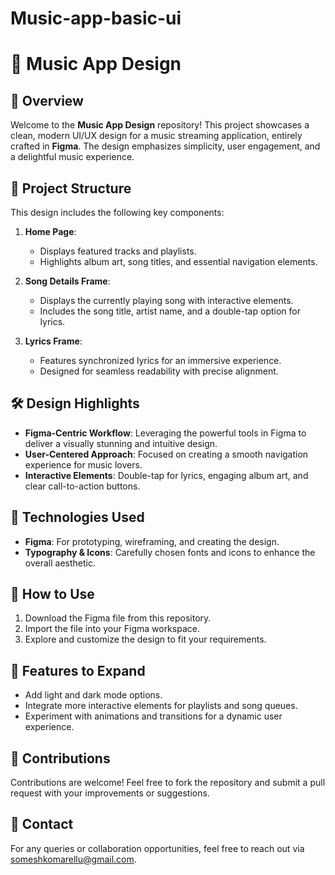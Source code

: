 # Music-app-basic-ui

# 🎵 **Music App Design**

## 🚀 **Overview**
Welcome to the **Music App Design** repository! This project showcases a clean, modern UI/UX design for a music streaming application, entirely crafted in **Figma**. The design emphasizes simplicity, user engagement, and a delightful music experience.

## 📂 **Project Structure**
This design includes the following key components:

1. **Home Page**:
   - Displays featured tracks and playlists.
   - Highlights album art, song titles, and essential navigation elements.

2. **Song Details Frame**:
   - Displays the currently playing song with interactive elements.
   - Includes the song title, artist name, and a double-tap option for lyrics.

3. **Lyrics Frame**:
   - Features synchronized lyrics for an immersive experience.
   - Designed for seamless readability with precise alignment.

## 🛠️ **Design Highlights**
- **Figma-Centric Workflow**: Leveraging the powerful tools in Figma to deliver a visually stunning and intuitive design.
- **User-Centered Approach**: Focused on creating a smooth navigation experience for music lovers.
- **Interactive Elements**: Double-tap for lyrics, engaging album art, and clear call-to-action buttons.

## 🎨 **Technologies Used**
- **Figma**: For prototyping, wireframing, and creating the design.
- **Typography & Icons**: Carefully chosen fonts and icons to enhance the overall aesthetic.



## 📝 **How to Use**
1. Download the Figma file from this repository.
2. Import the file into your Figma workspace.
3. Explore and customize the design to fit your requirements.

## 🌟 **Features to Expand**
- Add light and dark mode options.
- Integrate more interactive elements for playlists and song queues.
- Experiment with animations and transitions for a dynamic user experience.

## 🤝 **Contributions**
Contributions are welcome! Feel free to fork the repository and submit a pull request with your improvements or suggestions.

## 📧 **Contact**
For any queries or collaboration opportunities, feel free to reach out via [someshkomarellu@gmail.com](mailto:your-email@example.com).
